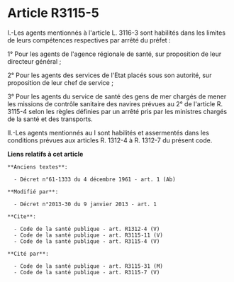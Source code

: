 # Article R3115-5

I.-Les agents mentionnés à l'article L. 3116-3 sont habilités dans les limites de leurs compétences respectives par arrêté du
préfet : 

1° Pour les agents de l'agence régionale de santé, sur proposition de leur directeur général ; 

2° Pour les agents des services de l'Etat placés sous son autorité, sur proposition de leur chef de service ; 

3° Pour les agents du service de santé des gens de mer chargés de mener les missions de contrôle sanitaire des navires
prévues au 2° de l'article R. 3115-4 selon les règles définies par un arrêté pris par les ministres chargés de la santé et
des transports. 

II.-Les agents mentionnés au I sont habilités et assermentés dans les conditions prévues aux articles R. 1312-4 à R. 1312-7
du présent code.

**Liens relatifs à cet article**

	**Anciens textes**:

	  - Décret n°61-1333 du 4 décembre 1961 - art. 1 (Ab)

	**Modifié par**:

	  - Décret n°2013-30 du 9 janvier 2013 - art. 1

	**Cite**:

	  - Code de la santé publique - art. R1312-4 (V)
	  - Code de la santé publique - art. R3115-11 (V)
	  - Code de la santé publique - art. R3115-4 (V)

	**Cité par**:

	  - Code de la santé publique - art. R3115-31 (M)
	  - Code de la santé publique - art. R3115-7 (V)
